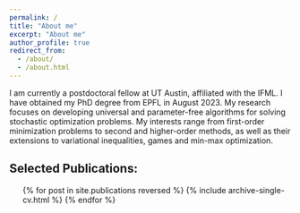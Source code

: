 ```yaml
---
permalink: /
title: "About me"
excerpt: "About me"
author_profile: true
redirect_from: 
  - /about/
  - /about.html
---
```


I am currently a postdoctoral fellow at UT Austin, affiliated with the IFML. I have obtained my PhD degree from EPFL in August 2023. My research focuses on developing universal and parameter-free algorithms for solving stochastic optimization problems. My interests range from first-order minimization problems to second and higher-order methods, as well as their extensions to variational inequalities, games and min-max optimization.

Selected Publications:
------
<ul>{% for post in site.publications reversed %}
    {% include archive-single-cv.html %}
  {% endfor %}</ul>

<!-- Header 1
======

Header 2
------

**Header 3** -->


